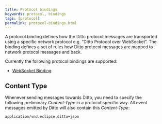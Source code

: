 ```yaml
---
title: Protocol bindings
keywords: protocol, bindings
tags: [protocol]
permalink: protocol-bindings.html
---
```


A protocol binding defines how the Ditto protocol messages are transported using a specific network protocol e.g.
 “Ditto Protocol over WebSocket”. The binding defines a set of rules how Ditto protocol messages are mapped to network protocol messages and back.

Currently the following protocol bindings are supported:

* [WebSocket Binding](protocol-bindings-websocket.html)


## Content Type

Whenever sending messages towards Ditto, you need to specify the following preliminary _Content-Type_ in a protocol 
specific way. All event messages emitted by Ditto will also contain this _Content-Type_:

```
application/vnd.eclipse.ditto+json
```
